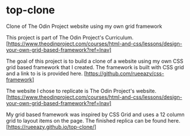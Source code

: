 # top-clone
Clone of The Odin Project website using my own grid framework

This project is part of The Odin Project's Curriculum. [https://www.theodinproject.com/courses/html-and-css/lessons/design-your-own-grid-based-framework?ref=lnav]

The goal of this project is to build a clone of a website using my own CSS grid based framework that I created. The framework is built with CSS grid and a link to is is provided here. [https://github.com/rueeazy/css-framework]

The website I chose to replicate is The Odin Project's website. [https://www.theodinproject.com/courses/html-and-css/lessons/design-your-own-grid-based-framework?ref=lnav]

My grid based framework was inspired by CSS Grid and uses a 12 column grid to layout items on the page. The finished replica can be found here.
[https://rueeazy.github.io/top-clone/]

